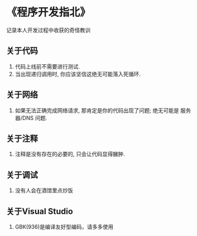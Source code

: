 # 《程序开发指北》

记录本人开发过程中收获的奇怪教训

## 关于代码

1. 代码上线前不需要进行测试.
2. 当出现递归调用时, 你应该坚信这绝无可能落入死循环.

## 关于网络

1. 如果无法正确完成网络请求, 那肯定是你的代码出现了问题; 绝无可能是 服务器/DNS 问题.

## 关于注释

1. 注释是没有存在的必要的, 只会让代码显得臃肿.

## 关于调试

1. 没有人会在酒馆里点炒饭

## 关于Visual Studio

1. GBK(936)是编译友好型编码，请多多使用
